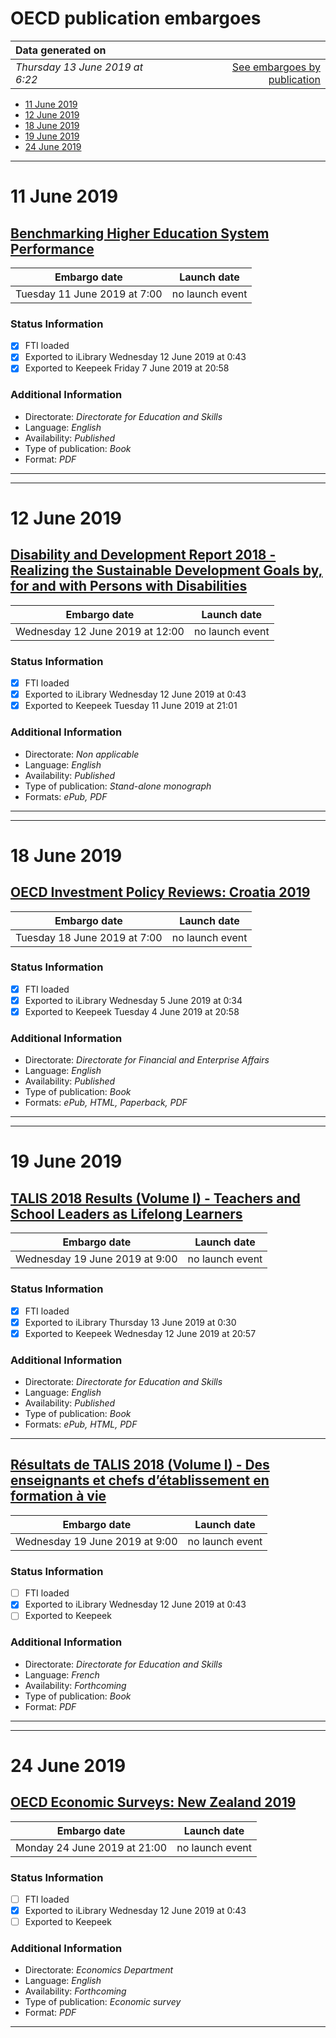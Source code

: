 # OECD publication embargoes

Data generated on | |
|:-----|------:|
| *Thursday 13 June 2019 at 6:22* | [See embargoes by publication](embargoes-by-publication.md) |

* [11 June 2019](#11-june-2019)
* [12 June 2019](#12-june-2019)
* [18 June 2019](#18-june-2019)
* [19 June 2019](#19-june-2019)
* [24 June 2019](#24-june-2019)

------

# 11 June 2019

## [Benchmarking Higher Education System Performance](https://doi.org/10.1787/be5514d7-en)

Embargo date | Launch date
-------------|:------------:
Tuesday 11 June 2019 at 7:00 | no launch event

### Status Information

- [x] FTI loaded 
- [x] Exported to iLibrary Wednesday 12 June 2019 at 0:43
- [x] Exported to Keepeek Friday 7 June 2019 at 20:58

### Additional Information

* Directorate: *Directorate for Education and Skills*
* Language: *English*
* Availability: *Published*
* Type of publication: *Book*
* Format: *PDF*

------

------

# 12 June 2019

## [Disability and Development Report 2018 - Realizing the Sustainable Development Goals by, for and with Persons with Disabilities](https://doi.org/10.18356/a0b1b1d1-en)

Embargo date | Launch date
-------------|:------------:
Wednesday 12 June 2019 at 12:00 | no launch event

### Status Information

- [x] FTI loaded 
- [x] Exported to iLibrary Wednesday 12 June 2019 at 0:43
- [x] Exported to Keepeek Tuesday 11 June 2019 at 21:01

### Additional Information

* Directorate: *Non applicable*
* Language: *English*
* Availability: *Published*
* Type of publication: *Stand-alone monograph*
* Formats: *ePub, PDF*

------

------

# 18 June 2019

## [OECD Investment Policy Reviews: Croatia 2019](https://doi.org/10.1787/2bf079ba-en)

Embargo date | Launch date
-------------|:------------:
Tuesday 18 June 2019 at 7:00 | no launch event

### Status Information

- [x] FTI loaded 
- [x] Exported to iLibrary Wednesday 5 June 2019 at 0:34
- [x] Exported to Keepeek Tuesday 4 June 2019 at 20:58

### Additional Information

* Directorate: *Directorate for Financial and Enterprise Affairs*
* Language: *English*
* Availability: *Published*
* Type of publication: *Book*
* Formats: *ePub, HTML, Paperback, PDF*

------

------

# 19 June 2019

## [TALIS 2018 Results (Volume I) - Teachers and School Leaders as Lifelong Learners](https://doi.org/10.1787/1d0bc92a-en)

Embargo date | Launch date
-------------|:------------:
Wednesday 19 June 2019 at 9:00 | no launch event

### Status Information

- [x] FTI loaded 
- [x] Exported to iLibrary Thursday 13 June 2019 at 0:30
- [x] Exported to Keepeek Wednesday 12 June 2019 at 20:57

### Additional Information

* Directorate: *Directorate for Education and Skills*
* Language: *English*
* Availability: *Published*
* Type of publication: *Book*
* Formats: *ePub, HTML, PDF*

------

## [Résultats de TALIS 2018 (Volume I) - Des enseignants et chefs d’établissement en formation à vie](https://doi.org/10.1787/5bb21b3a-fr)

Embargo date | Launch date
-------------|:------------:
Wednesday 19 June 2019 at 9:00 | no launch event

### Status Information

- [ ] FTI loaded
- [x] Exported to iLibrary Wednesday 12 June 2019 at 0:43
- [ ] Exported to Keepeek

### Additional Information

* Directorate: *Directorate for Education and Skills*
* Language: *French*
* Availability: *Forthcoming*
* Type of publication: *Book*
* Format: *PDF*

------

------

# 24 June 2019

## [OECD Economic Surveys: New Zealand 2019](https://doi.org/10.1787/b0b94dbd-en)

Embargo date | Launch date
-------------|:------------:
Monday 24 June 2019 at 21:00 | no launch event

### Status Information

- [ ] FTI loaded
- [x] Exported to iLibrary Wednesday 12 June 2019 at 0:43
- [ ] Exported to Keepeek

### Additional Information

* Directorate: *Economics Department*
* Language: *English*
* Availability: *Forthcoming*
* Type of publication: *Economic survey*
* Format: *PDF*

------
